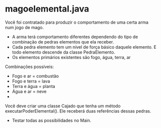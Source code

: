 # magoelemental.java

Você foi contratado para produzir o comportamento de uma certa arma num jogo de mago. 
- A arma terá comportamento diferentes dependendo do tipo de combinação de pedras elementos que ela receber.
- Cada pedra elemento tem um nível de força básico daquele elemento. E todo elemento descende da classe PedraElemento.
- Os elementos primários existentes são fogo, água, terra, ar

Combinações possíveis:
- Fogo e  ar = combustão 
- Fogo e terra = lava
- Terra e água = planta
- Água e ar = neve
- 
Você deve criar uma classe Cajado que tenha um método executarPoderElemental(). Ele receberá duas referências dessas pedras. 
- Testar todas as possibilidades no Main.
